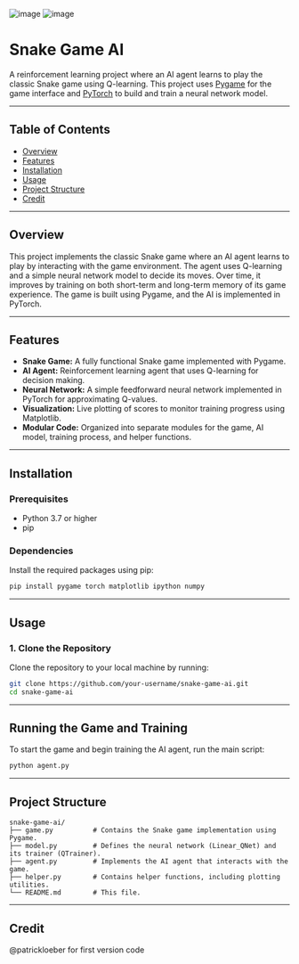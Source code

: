 ![image](https://github.com/user-attachments/assets/5658ccad-df0e-45f7-bd36-887b464c5f7c)
![image](https://github.com/user-attachments/assets/a08ab027-5050-433e-8b56-e33882e0ed0a)

# Snake Game AI

A reinforcement learning project where an AI agent learns to play the classic Snake game using Q-learning. This project uses [Pygame](https://www.pygame.org/) for the game interface and [PyTorch](https://pytorch.org/) to build and train a neural network model.

---

## Table of Contents

- [Overview](#overview)
- [Features](#features)
- [Installation](#installation)
- [Usage](#usage)
- [Project Structure](#project-structure)
- [Credit](#credit)

---

## Overview

This project implements the classic Snake game where an AI agent learns to play by interacting with the game environment. The agent uses Q-learning and a simple neural network model to decide its moves. Over time, it improves by training on both short-term and long-term memory of its game experience. The game is built using Pygame, and the AI is implemented in PyTorch.

---

## Features

- **Snake Game:** A fully functional Snake game implemented with Pygame.
- **AI Agent:** Reinforcement learning agent that uses Q-learning for decision making.
- **Neural Network:** A simple feedforward neural network implemented in PyTorch for approximating Q-values.
- **Visualization:** Live plotting of scores to monitor training progress using Matplotlib.
- **Modular Code:** Organized into separate modules for the game, AI model, training process, and helper functions.

---

## Installation

### Prerequisites

- Python 3.7 or higher
- pip

### Dependencies

Install the required packages using pip:

```bash
pip install pygame torch matplotlib ipython numpy
```

---

## Usage

### 1. Clone the Repository

Clone the repository to your local machine by running:

```bash
git clone https://github.com/your-username/snake-game-ai.git
cd snake-game-ai
```

---

## Running the Game and Training

To start the game and begin training the AI agent, run the main script:

```bash
python agent.py
```

---

## Project Structure

```plaintext
snake-game-ai/
├── game.py          # Contains the Snake game implementation using Pygame.
├── model.py         # Defines the neural network (Linear_QNet) and its trainer (QTrainer).
├── agent.py         # Implements the AI agent that interacts with the game.
├── helper.py        # Contains helper functions, including plotting utilities.
└── README.md        # This file.
```
---

## Credit 

@patrickloeber for first version code

